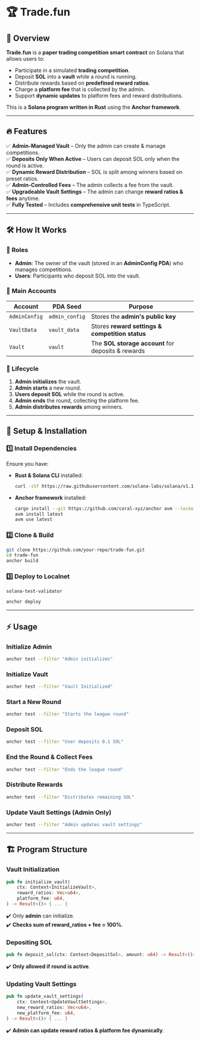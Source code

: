 # 🏆 Trade.fun

## 📌 Overview
**Trade.fun** is a **paper trading competition smart contract** on Solana that allows users to:
- Participate in a simulated **trading competition**.
- Deposit **SOL** into a **vault** while a round is running.
- Distribute rewards based on **predefined reward ratios**.
- Charge a **platform fee** that is collected by the admin.
- Support **dynamic updates** to platform fees and reward distributions.

This is a **Solana program written in Rust** using the **Anchor framework**.

---

## 🔥 Features
✅ **Admin-Managed Vault** – Only the admin can create & manage competitions.  
✅ **Deposits Only When Active** – Users can deposit SOL only when the round is active.  
✅ **Dynamic Reward Distribution** – SOL is split among winners based on preset ratios.  
✅ **Admin-Controlled Fees** – The admin collects a fee from the vault.  
✅ **Upgradeable Vault Settings** – The admin can change **reward ratios & fees** anytime.  
✅ **Fully Tested** – Includes **comprehensive unit tests** in TypeScript.

---

## 🛠️ How It Works

### 🔑 **Roles**
- **Admin**: The owner of the vault (stored in an **AdminConfig PDA**) who manages competitions.
- **Users**: Participants who deposit SOL into the vault.

### 📂 **Main Accounts**
| Account       | PDA Seed         | Purpose |
|--------------|----------------|----------|
| `AdminConfig` | `admin_config` | Stores the **admin's public key** |
| `VaultData`   | `vault_data` | Stores **reward settings & competition status** |
| `Vault`       | `vault` | The **SOL storage account** for deposits & rewards |

### 🔄 **Lifecycle**
1. **Admin initializes** the vault.
2. **Admin starts** a new round.
3. **Users deposit SOL** while the round is active.
4. **Admin ends** the round, collecting the platform fee.
5. **Admin distributes rewards** among winners.

---

## 🚀 Setup & Installation

### **1️⃣ Install Dependencies**
Ensure you have:
- **Rust & Solana CLI** installed:  
  ```sh
  curl -sSf https://raw.githubusercontent.com/solana-labs/solana/v1.16.2/install | sh
  ```
- **Anchor framework** installed:  
  ```sh
  cargo install --git https://github.com/coral-xyz/anchor avm --locked
  avm install latest
  avm use latest
  ```

### **2️⃣ Clone & Build**
```sh
git clone https://github.com/your-repo/trade-fun.git
cd trade-fun
anchor build
```

### **3️⃣ Deploy to Localnet**
```sh
solana-test-validator
```
```sh
anchor deploy
```

---

## ⚡ Usage

### **Initialize Admin**
```sh
anchor test --filter "Admin initializes"
```

### **Initialize Vault**
```sh
anchor test --filter "Vault Initialized"
```

### **Start a New Round**
```sh
anchor test --filter "Starts the league round"
```

### **Deposit SOL**
```sh
anchor test --filter "User deposits 0.1 SOL"
```

### **End the Round & Collect Fees**
```sh
anchor test --filter "Ends the league round"
```

### **Distribute Rewards**
```sh
anchor test --filter "Distributes remaining SOL"
```

### **Update Vault Settings (Admin Only)**
```sh
anchor test --filter "Admin updates vault settings"
```

---

## 🏗️ Program Structure

### **Vault Initialization**
```rust
pub fn initialize_vault(
    ctx: Context<InitializeVault>,
    reward_ratios: Vec<u64>,
    platform_fee: u64,
) -> Result<()> { ... }
```
✔️ Only **admin** can initialize.  
✔️ **Checks sum of reward_ratios + fee = 100%**.  

### **Depositing SOL**
```rust
pub fn deposit_sol(ctx: Context<DepositSol>, amount: u64) -> Result<()> { ... }
```
✔️ **Only allowed if round is active**.  

### **Updating Vault Settings**
```rust
pub fn update_vault_settings(
    ctx: Context<UpdateVaultSettings>,
    new_reward_ratios: Vec<u64>,
    new_platform_fee: u64,
) -> Result<()> { ... }
```
✔️ **Admin can update reward ratios & platform fee dynamically**.  
